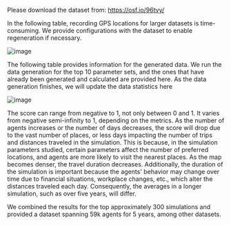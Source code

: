 Please download the dataset from: https://osf.io/96tvy/

In the following table, recording GPS locations for larger datasets is time-consuming. We provide configurations with the dataset to enable regeneration if necessary.

![image](https://github.com/user-attachments/assets/bf36b648-13b4-470e-ad5a-52a8fa0ffc5c)



The following table provides information for the generated data. We run the data generation for the top 10 parameter sets, and the ones that have already been generated and calculated are provided here. As the data generation finishes, we will update the data statistics here

![image](https://github.com/user-attachments/assets/8d60e37e-dd0c-4a60-9394-2f2b2242ddc6)



The score can range from negative to 1, not only between 0 and 1. It varies from negative semi-infinity to 1, depending on the metrics. As the number of agents increases or the number of days decreases, the score will drop due to the vast number of places, or less days impacting the number of trips and distances traveled in the simulation. This is because, in the simulation parameters studied, certain parameters affect the number of preferred locations, and agents are more likely to visit the nearest places. As the map becomes denser, the travel duration decreases. Additionally, the duration of the simulation is important because the agents' behavior may change over time due to financial situations, workplace changes, etc., which alter the distances traveled each day. Consequently, the averages in a longer simulation, such as over five years, will differ.

We combined the results for the top approximately 300 simulations and provided a dataset spanning 59k agents for 5 years, among other datasets.
